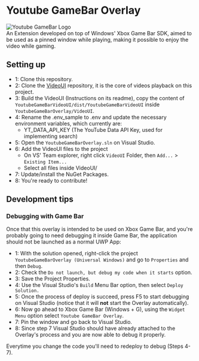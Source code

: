 # Youtube GameBar Overlay
![Youtube GameBar Logo](https://raw.githubusercontent.com/MarconiGRF/YoutubeGameBarOverlay/master/Assets/Wide310x150Logo.scale-200.png)  
An Extension developed on top of Windows' Xbox Game Bar SDK, aimed to be used as a pinned window while playing, making it possible to enjoy the video while gaming. 

## Setting up
* 1: Clone this repository.  
* 2: Clone the [VideoUI](https://github.com/MarconiGRF/YoutubeGameBarVideoUI) repository, it is the core of videos playback on this project.  
* 3: Build the VideoUI (Instructions on its readme), copy the content of `YoutubeGameBarVideoUI/dist/YoutubeGameBarVideoUI` inside `YoutubeGameBarOverlay/VideoUI`.  
* 4: Rename the .env_sample to .env and update the necessary environment variables, which currently are:  
    *  YT_DATA_API_KEY (The YouTube Data API Key, used for implementing search)
* 5: Open the `YoutubeGameBarOverlay.sln` on Visual Studio.  
* 6: Add the VideoUI files to the project
    * On VS' Team explorer, right click `VideoUI` Folder, then `Add...` > `Existing Item...`
    * Select all files inside VideoUI/
* 7: Update/install the NuGet Packages.  
* 8: You're ready to contribute!

## Development tips
### Debugging with Game Bar
Once that this overlay is intended to be used on Xbox Game Bar, and you're probably going to need debugging it inside Game Bar, the application should not be launched as a normal UWP App:  

* 1: With the solution opened, right-click the project `YoutubeGameBarOverlay (Universal Windows)` and go to `Properties` and then `Debug`.  
* 2: Check the `Do not launch, but debug my code when it starts` option.  
* 3: Save the Project Properties.  
* 4: Use the Visual Studio's `Build` Menu Bar option, then select `Deploy Solution.`  
* 5: Once the process of deploy is succeed, press F5 to start debugging on Visual Studio (notice that it will **not** start the Overlay automatically).  
* 6: Now go ahead to Xbox Game Bar (Windows + G), using the `Widget Menu` option select `Youtube GameBar Overlay`.  
* 7: Pin the window and go back to Visual Studio.  
* 8: Since step 7 Visual Studio should have already attached to the Overlay's process and you are now able to debug it properly.

Everytime you change the code you'll need to redeploy to debug (Steps 4-7).
